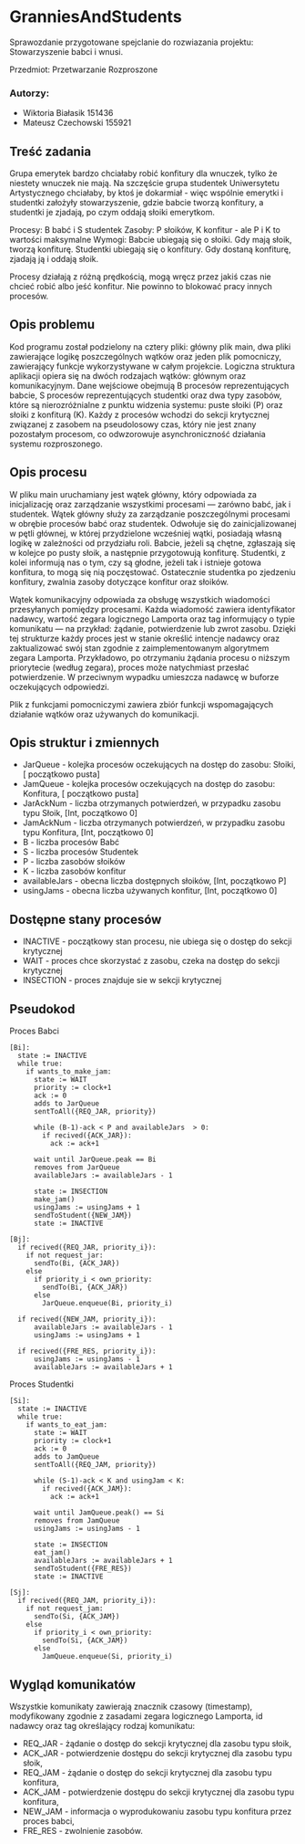 # GranniesAndStudents
Sprawozdanie przygotowane spejclanie do rozwiazania projektu: Stowarzyszenie babci i wnusi. 

Przedmiot: Przetwarzanie Rozproszone

### Autorzy:
- Wiktoria Białasik 151436
- Mateusz Czechowski 155921

## Treść zadania
Grupa emerytek bardzo chciałaby robić konfitury dla wnuczek, tylko że niestety wnuczek nie mają. Na szczęście grupa studentek Uniwersytetu Artystycznego chciałaby, by ktoś je dokarmiał - więc wspólnie emerytki i studentki założyły stowarzyszenie, gdzie babcie tworzą konfitury, a studentki je zjadają, po czym oddają słoiki emerytkom. 

Procesy: B babć i S studentek 
Zasoby: P słoików, K konfitur - ale P i K to wartości maksymalne 
Wymogi: Babcie ubiegają się o słoiki. Gdy mają słoik, tworzą konfiturę. Studentki ubiegają się o konfitury. Gdy dostaną konfiturę, zjadają ją i oddają słoik. 

Procesy działają z różną prędkością, mogą wręcz przez jakiś czas nie chcieć robić albo jeść konfitur. Nie powinno to blokować pracy innych procesów.

## Opis problemu
Kod programu został podzielony na cztery pliki: główny plik main, dwa pliki zawierające logikę poszczególnych wątków oraz jeden plik pomocniczy, zawierający funkcje wykorzystywane w całym projekcie. Logiczna struktura aplikacji opiera się na dwóch rodzajach wątków: głównym oraz komunikacyjnym. Dane wejściowe obejmują B procesów reprezentujących babcie, S procesów reprezentujących studentki oraz dwa typy zasobów, które są nierozróżnialne z punktu widzenia systemu: puste słoiki (P) oraz słoiki z konfiturą (K). Każdy z procesów wchodzi do sekcji krytycznej związanej z zasobem na pseudolosowy czas, który nie jest znany pozostałym procesom, co odwzorowuje asynchroniczność działania systemu rozproszonego.

## Opis procesu
W pliku main uruchamiany jest wątek główny, który odpowiada za inicjalizację oraz zarządzanie wszystkimi procesami — zarówno babć, jak i studentek. 
Wątek główny służy za zarządzanie poszczególnymi procesami w obrębie procesów babć oraz studentek. Odwołuje się do zainicjalizowanej w pętli głównej, w której przydzielone wcześniej wątki, posiadają własną logikę w zależności od przydziału roli. Babcie, jeżeli są chętne, zgłaszają się w kolejce po pusty słoik, a następnie przygotowują konfiturę. Studentki, z kolei informują nas o tym, czy są głodne, jeżeli tak i istnieje gotowa konfitura, to mogą się nią poczęstować. Ostatecznie studentka po zjedzeniu konfitury, zwalnia zasoby dotyczące konfitur oraz słoików. 

Wątek komunikacyjny odpowiada za obsługę wszystkich wiadomości przesyłanych pomiędzy procesami. Każda wiadomość zawiera identyfikator nadawcy, wartość zegara logicznego Lamporta oraz tag informujący o typie komunikatu — na przykład: żądanie, potwierdzenie lub zwrot zasobu. Dzięki tej strukturze każdy proces jest w stanie określić intencje nadawcy oraz zaktualizować swój stan zgodnie z zaimplementowanym algorytmem zegara Lamporta. Przykładowo, po otrzymaniu żądania procesu o niższym priorytecie (według zegara), proces może natychmiast przesłać potwierdzenie. W przeciwnym wypadku umieszcza nadawcę w buforze oczekujących odpowiedzi. 

Plik z funkcjami pomocniczymi zawiera zbiór funkcji wspomagających działanie wątków oraz używanych do komunikacji.

## Opis struktur i zmiennych 
- JarQueue - kolejka procesów oczekujących na dostęp do zasobu: Słoiki, [<Queue> początkowo pusta]
- JamQueue - kolejka procesów oczekujących na dostęp do zasobu: Konfitura, [<Queue> początkowo pusta]
- JarAckNum - liczba otrzymanych potwierdzeń, w przypadku zasobu typu Słoik, [Int, początkowo 0]
- JamAckNum - liczba otrzymanych potwierdzeń, w przypadku zasobu typu Konfitura, [Int, początkowo 0] 
- B - liczba procesów Babć
- S - liczba procesów Studentek
- P - liczba zasobów słoików
- K - liczba zasobów konfitur
- availableJars - obecna liczba dostępnych słoików, [Int, początkowo P]
- usingJams - obecna liczba używanych konfitur, [Int, początkowo 0]

## Dostępne stany procesów
- INACTIVE - początkowy stan procesu, nie ubiega się o dostęp do sekcji krytycznej
- WAIT - proces chce skorzystać z zasobu, czeka na dostęp do sekcji krytycznej
- INSECTION - proces znajduje sie w sekcji krytycznej

## Pseudokod
Proces Babci
```
[Bi]:
  state := INACTIVE
  while true:
    if wants_to_make_jam: 
      state := WAIT
      priority := clock+1
      ack := 0
      adds to JarQueue
      sentToAll({REQ_JAR, priority})

      while (B-1)-ack < P and availableJars  > 0:
        if recived({ACK_JAR}):
          ack := ack+1

      wait until JarQueue.peak == Bi
      removes from JarQueue
      availableJars := availableJars - 1

      state := INSECTION
      make_jam()
      usingJams := usingJams + 1
      sendToStudent({NEW_JAM})
      state := INACTIVE

[Bj]:
  if recived({REQ_JAR, priority_i}):
    if not request_jar:
      sendTo(Bi, {ACK_JAR})
    else
      if priority_i < own_priority:
        sendTo(Bi, {ACK_JAR})
      else
        JarQueue.enqueue(Bi, priority_i)

  if recived({NEW_JAM, priority_i}):
      availableJars := availableJars - 1
      usingJams := usingJams + 1

  if recived({FRE_RES, priority_i}):
      usingJams := usingJams - 1
      availableJars := availableJars + 1
```

Proces Studentki
```
[Si]:
  state := INACTIVE
  while true:
    if wants_to_eat_jam: 
      state := WAIT
      priority := clock+1
      ack := 0
      adds to JamQueue
      sentToAll({REQ_JAM, priority})

      while (S-1)-ack < K and usingJam < K:
        if recived({ACK_JAM}):
          ack := ack+1

      wait until JamQueue.peak() == Si
      removes from JamQueue
      usingJams := usingJams - 1

      state := INSECTION
      eat_jam()
      availableJars := availableJars + 1
      sendToStudent({FRE_RES})
      state := INACTIVE

[Sj]:
  if recived({REQ_JAM, priority_i}):
    if not request_jam:
      sendTo(Si, {ACK_JAM})
    else
      if priority_i < own_priority:
        sendTo(Si, {ACK_JAM})
      else
        JamQueue.enqueue(Si, priority_i)
```

## Wygląd komunikatów
Wszystkie komunikaty zawierają znacznik czasowy (timestamp), modyfikowany zgodnie z zasadami zegara logicznego Lamporta, id nadawcy oraz tag określający rodzaj komunikatu:
- REQ_JAR - żądanie o dostęp do sekcji krytycznej dla zasobu typu słoik,
- ACK_JAR - potwierdzenie dostępu do sekcji krytycznej dla zasobu typu słoik,
- REQ_JAM - żądanie o dostęp do sekcji krytycznej dla zasobu typu konfitura,
- ACK_JAM - potwierdzenie dostępu do sekcji krytycznej dla zasobu typu konfitura,
- NEW_JAM - informacja o wyprodukowaniu zasobu typu konfitura przez proces babci,
- FRE_RES - zwolnienie zasobów. 

